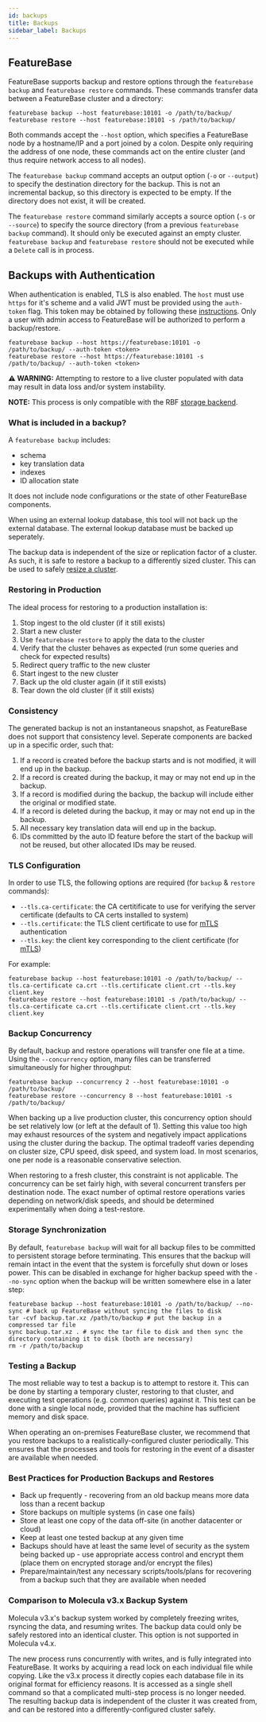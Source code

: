 ```yaml
---
id: backups
title: Backups
sidebar_label: Backups
---
```


## FeatureBase

FeatureBase supports backup and restore options through the `featurebase backup` and `featurebase restore` commands.
These commands transfer data between a FeatureBase cluster and a directory:
```
featurebase backup --host featurebase:10101 -o /path/to/backup/
featurebase restore --host featurebase:10101 -s /path/to/backup/
```

Both commands accept the `--host` option, which specifies a FeatureBase node by a hostname/IP and a port joined by a colon.
Despite only requiring the address of one node, these commands act on the entire cluster (and thus require network access to all nodes).

The `featurebase backup` command accepts an output option (`-o` or `--output`) to specify the destination directory for the backup.
This is not an incremental backup, so this directory is expected to be empty.
If the directory does not exist, it will be created.

The `featurebase restore` command similarly accepts a source option (`-s` or `--source`) to specify the source directory (from a previous `featurebase backup` command).
It should only be executed against an empty cluster.
`featurebase backup` and `featurebase restore` should not be executed while a `Delete` call is in process. 

## Backups with Authentication
When authentication is enabled, TLS is also enabled. The `host` must use `https` for it's scheme and a valid JWT must be provided using the `auth-token` flag. This token may be obtained by following these [instructions](/how-tos/enable-auth#how-to-get-auth-token). Only a user with admin access to FeatureBase will be authorized to perform a backup/restore.
```
featurebase backup --host https://featurebase:10101 -o /path/to/backup/ --auth-token <token>
featurebase restore --host https://featurebase:10101 -s /path/to/backup/ --auth-token <token>
```

**⚠ WARNING:** 
Attempting to restore to a live cluster populated with data may result in data loss and/or system instability.


**NOTE:** 
This process is only compatible with the RBF [storage backend](/community/community-setup/featurebase-configuration#storage-backend).

### What is included in a backup?

A `featurebase backup` includes:
- schema
- key translation data
- indexes
- ID allocation state

It does not include node configurations or the state of other FeatureBase components.

When using an external lookup database, this tool will not back up the external database.
The external lookup database must be backed up seperately.

The backup data is independent of the size or replication factor of a cluster.
As such, it is safe to restore a backup to a differently sized cluster.
This can be used to safely [resize a cluster](/community/resizing).

### Restoring in Production

The ideal process for restoring to a production installation is:
1. Stop ingest to the old cluster (if it still exists)
2. Start a new cluster
3. Use `featurebase restore` to apply the data to the cluster
4. Verify that the cluster behaves as expected (run some queries and check for expected results)
5. Redirect query traffic to the new cluster
6. Start ingest to the new cluster
7. Back up the old cluster again (if it still exists)
8. Tear down the old cluster (if it still exists)

### Consistency

The generated backup is not an instantaneous snapshot, as FeatureBase does not support that consistency level.
Seperate components are backed up in a specific order, such that:
1. If a record is created before the backup starts and is not modified, it will end up in the backup.
2. If a record is created during the backup, it may or may not end up in the backup.
3. If a record is modified during the backup, the backup will include either the original or modified state.
4. If a record is deleted during the backup, it may or may not end up in the backup.
5. All necessary key translation data will end up in the backup.
6. IDs committed by the auto ID feature before the start of the backup will not be reused, but other allocated IDs may be reused.

### TLS Configuration

In order to use TLS, the following options are required (for `backup` & `restore` commands):
- `--tls.ca-certificate`: the CA certitificate to use for verifying the server certificate (defaults to CA certs installed to system)
- `--tls.certificate`: the TLS client certificate to use for [mTLS](/how-tos/enable-mutual-tls) authentication
- `--tls.key`: the client key corresponding to the client certificate (for [mTLS](/how-tos/enable-mutual-tls))

For example:
```
featurebase backup --host featurebase:10101 -o /path/to/backup/ --tls.ca-certificate ca.crt --tls.certificate client.crt --tls.key client.key
featurebase restore --host featurebase:10101 -s /path/to/backup/ --tls.ca-certificate ca.crt --tls.certificate client.crt --tls.key client.key
```

### Backup Concurrency

By default, backup and restore operations will transfer one file at a time.
Using the `--concurrency` option, many files can be transferred simultaneously for higher throughput:
```
featurebase backup --concurrency 2 --host featurebase:10101 -o /path/to/backup/
featurebase restore --concurrency 8 --host featurebase:10101 -s /path/to/backup/
```

When backing up a live production cluster, this concurrency option should be set relatively low (or left at the default of 1).
Setting this value too high may exhaust resources of the system and negatively impact applications using the cluster during the backup.
The optimal tradeoff varies depending on cluster size, CPU speed, disk speed, and system load.
In most scenarios, one per node is a reasonable conservative selection.

When restoring to a fresh cluster, this constraint is not applicable.
The concurrency can be set fairly high, with several concurrent transfers per destination node.
The exact number of optimal restore operations varies depending on network/disk speeds, and should be determined experimentally when doing a test-restore.

### Storage Synchronization

By default, `featurebase backup` will wait for all backup files to be committed to persistent storage before terminating.
This ensures that the backup will remain intact in the event that the system is forcefully shut down or loses power.
This can be disabled in exchange for higher backup speed with the `--no-sync` option when the backup will be written somewhere else in a later step:
```
featurebase backup --host featurebase:10101 -o /path/to/backup/ --no-sync # back up FeatureBase without syncing the files to disk
tar -cvf backup.tar.xz /path/to/backup # put the backup in a compressed tar file
sync backup.tar.xz . # sync the tar file to disk and then sync the directory containing it to disk (both are necessary)
rm -r /path/to/backup
```

### Testing a Backup

The most reliable way to test a backup is to attempt to restore it.
This can be done by starting a temporary cluster, restoring to that cluster, and executing test operations (e.g. common queries) against it.
This test can be done with a single local node, provided that the machine has sufficient memory and disk space.

When operating an on-premises FeatureBase cluster, we recommend that you restore backups to a realistically-configured cluster periodically.
This ensures that the processes and tools for restoring in the event of a disaster are available when needed.

### Best Practices for Production Backups and Restores

- Back up frequently - recovering from an old backup means more data loss than a recent backup
- Store backups on multiple systems (in case one fails)
- Store at least one copy of the data off-site (in another datacenter or cloud)
- Keep at least one tested backup at any given time
- Backups should have at least the same level of security as the system being backed up - use appropriate access control and encrypt them (place them on encrypted storage and/or encrypt the files)
- Prepare/maintain/test any necessary scripts/tools/plans for recovering from a backup such that they are available when needed

### Comparison to Molecula v3.x Backup System

Molecula v3.x's backup system worked by completely freezing writes, rsyncing the data, and resuming writes.
The backup data could only be safely restored into an identical cluster.
This option is not supported in Molecula v4.x.

The new process runs concurrently with writes, and is fully integrated into FeatureBase.
It works by acquiring a read lock on each individual file while copying.
Like the v3.x process it directly copies each database file in its original format for efficiency reasons.
It is accessed as a single shell command so that a complicated multi-step process is no longer needed.
The resulting backup data is independent of the cluster it was created from, and can be restored into a differently-configured cluster safely.
